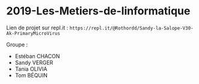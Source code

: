 # 2019-Les-Metiers-de-linformatique

Lien de projet sur repl.it : ```https://repl.it/@Rothordd/Sandy-la-Salope-V30-Ak-PrimaryMicroVirus```

Groupe :
- Estéban CHACON
- Sandy VERGER
- Tania OLIVIA
- Tom BÉQUIN
